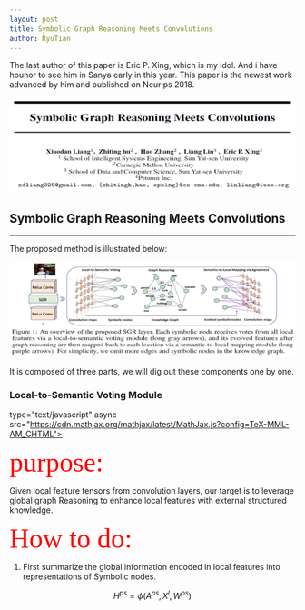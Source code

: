 ```yaml
---
layout: post
title: Symbolic Graph Reasoning Meets Convolutions
author: RyuTian
---
```


The last author of this paper is Eric P. Xing, which is my idol. And i have hounor to see him in Sanya early in this year. This paper is the newest work advanced by him and published on Neurips 2018.

![title](../images/sgr-1.png)

## Symbolic Graph Reasoning Meets Convolutions
-----
The proposed method is illustrated below:

![title](../images/sgr-2.png)

It is composed of three parts, we will dig out these components one by one.

### Local-to-Semantic Voting Module
type="text/javascript" async src="https://cdn.mathjax.org/mathjax/latest/MathJax.js?config=TeX-MML-AM_CHTML">

<font color=red size=8 face="黑体">purpose:</font>

Given local feature tensors from convolution layers, our target is to leverage global graph Reasoning to enhance local features with external structured knowledge.

<font color=red size=8 face="黑体">How to do:</font>

1. First summarize the global information encoded in local features into representations of Symbolic nodes.

$$ H^{p s}=\phi\left(A^{p s}, X^{l}, W^{p s}\right) $$
